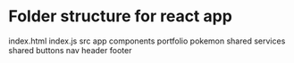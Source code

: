# Folder structure for react app
index.html
index.js
src
  app
    components
      portfolio
        pokemon
    shared
      services
  shared
    buttons
    nav header
    footer
    
